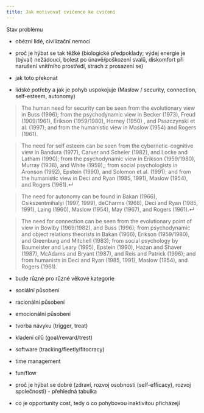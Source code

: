```yaml
---
title: Jak motivovat cvičence ke cvičení
---
```

 
Stav problému
 
* obézní lidé, civilizační nemoci
 
* proč je hýbat se tak těžké (biologické předpoklady; výdej energie je (býval) nežádoucí, bolest po únavě/poškození svalů, diskomfort při narušení vnitřního prostředí, strach z prosazení se)
 
* jak toto překonat
 
* lidské potřeby a jak je pohyb uspokojuje (Maslow / security, connection, self-esteem, autonomy)
 
> The human need for security can be seen from the evolutionary view in Buss (1996); from the psychodynamic view in Becker (1973), Freud (1909/1961), Erikson (1959/1980), Horney (1950) , and Psszczynski et al. (1997); and from the humanistic view in Maslow (1954) and Rogers (1961).
 
> The need for self esteem can be seen from the cybernetic-cognitive view in Bandura (1977), Carver and Scheier (1982), and Locke and Latham (1990); from the psychodynamic view in Erikson (1959/1980), Murray (1938), and White (1959),; from social psychologists in Aronson (1992), Epstein (1990), and Solomon et al. (1991); and from the humanistic view in Deci and Ryan (1985, 1991), Maslow (1954), and Rogers (1961).↵
 
> The need for autonomy can be found in Bakan (1966), Csikszentmihalyi (1997, 1999), deCharms (1968), Deci and Ryan (1985, 1991), Laing (1960), Maslow (1954), May (1967), and Rogers (1961).↵
 
> The need for connection can be seen from the evolutionary point of view in Bowlby (1969/1982), and Buss (1996); from psychodynamic and object relations theorists in Bakan (1966), Erikson (1959/1980), and Greenburg and Mitchell (1983); from social psychology by Baumeister and Leary (1995), Epstein (1990), Hazan and Shaver (1987), McAdams and Bryant (1987), and Reis and Patrick (1996); and from humanists in Deci and Ryan (1985, 1991), Maslow (1954), and Rogers (1961).
 
* bude různé pro různé věkové kategorie
 
* sociální působení
* racionální působení
* emocionální působení
 
 
* tvorba návyku (trigger, treat)
* kladení cílů (goal/reward/trest)
 
* software (tracking/fleetly/fitocracy)
 
* time management
 
* fun/flow
 
* proč je hýbat se dobré (zdraví, rozvoj osobnosti (self-efficacy), rozvoj společnosti) - přehledná tabulka
 
* co je opportunity cost, tedy o co pohybovou inaktivitou přicházejí